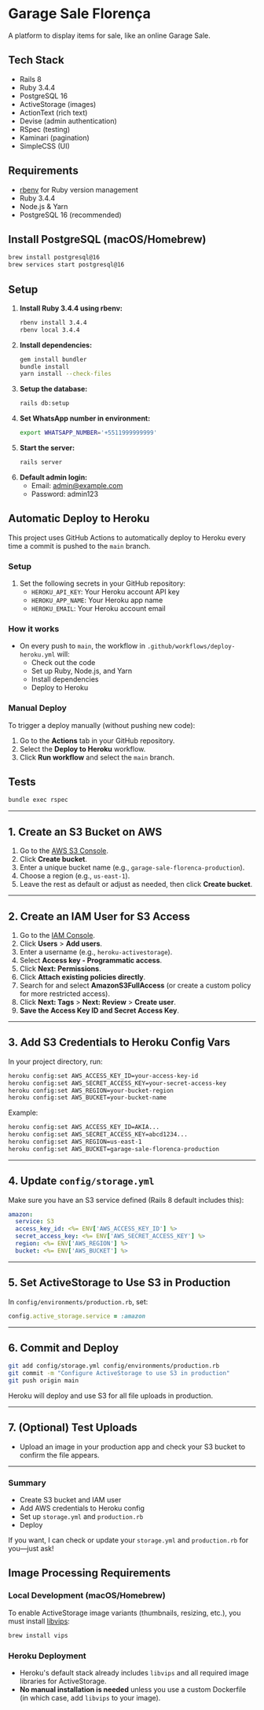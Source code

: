 # Garage Sale Florença

A platform to display items for sale, like an online Garage Sale.

## Tech Stack
- Rails 8
- Ruby 3.4.4
- PostgreSQL 16
- ActiveStorage (images)
- ActionText (rich text)
- Devise (admin authentication)
- RSpec (testing)
- Kaminari (pagination)
- SimpleCSS (UI)

## Requirements
- [rbenv](https://github.com/rbenv/rbenv) for Ruby version management
- Ruby 3.4.4
- Node.js & Yarn
- PostgreSQL 16 (recommended)

## Install PostgreSQL (macOS/Homebrew)
```bash
brew install postgresql@16
brew services start postgresql@16
```

## Setup
1. **Install Ruby 3.4.4 using rbenv:**
   ```bash
   rbenv install 3.4.4
   rbenv local 3.4.4
   ```
2. **Install dependencies:**
   ```bash
   gem install bundler
   bundle install
   yarn install --check-files
   ```
3. **Setup the database:**
   ```bash
   rails db:setup
   ```
4. **Set WhatsApp number in environment:**
   ```bash
   export WHATSAPP_NUMBER='+5511999999999'
   ```
5. **Start the server:**
   ```bash
   rails server
   ```
6. **Default admin login:**
   - Email: admin@example.com
   - Password: admin123

## Automatic Deploy to Heroku
This project uses GitHub Actions to automatically deploy to Heroku every time a commit is pushed to the `main` branch.

### Setup
1. Set the following secrets in your GitHub repository:
   - `HEROKU_API_KEY`: Your Heroku account API key
   - `HEROKU_APP_NAME`: Your Heroku app name
   - `HEROKU_EMAIL`: Your Heroku account email

### How it works
- On every push to `main`, the workflow in `.github/workflows/deploy-heroku.yml` will:
  - Check out the code
  - Set up Ruby, Node.js, and Yarn
  - Install dependencies
  - Deploy to Heroku

### Manual Deploy
To trigger a deploy manually (without pushing new code):
1. Go to the **Actions** tab in your GitHub repository.
2. Select the **Deploy to Heroku** workflow.
3. Click **Run workflow** and select the `main` branch.

## Tests
```bash
bundle exec rspec
```

---

## **1. Create an S3 Bucket on AWS**

1. Go to the [AWS S3 Console](https://s3.console.aws.amazon.com/s3/home).
2. Click **Create bucket**.
3. Enter a unique bucket name (e.g., `garage-sale-florenca-production`).
4. Choose a region (e.g., `us-east-1`).
5. Leave the rest as default or adjust as needed, then click **Create bucket**.

---

## **2. Create an IAM User for S3 Access**

1. Go to the [IAM Console](https://console.aws.amazon.com/iam/home).
2. Click **Users** > **Add users**.
3. Enter a username (e.g., `heroku-activestorage`).
4. Select **Access key - Programmatic access**.
5. Click **Next: Permissions**.
6. Click **Attach existing policies directly**.
7. Search for and select **AmazonS3FullAccess** (or create a custom policy for more restricted access).
8. Click **Next: Tags** > **Next: Review** > **Create user**.
9. **Save the Access Key ID and Secret Access Key**.

---

## **3. Add S3 Credentials to Heroku Config Vars**

In your project directory, run:

```bash
heroku config:set AWS_ACCESS_KEY_ID=your-access-key-id
heroku config:set AWS_SECRET_ACCESS_KEY=your-secret-access-key
heroku config:set AWS_REGION=your-bucket-region
heroku config:set AWS_BUCKET=your-bucket-name
```

Example:

```bash
heroku config:set AWS_ACCESS_KEY_ID=AKIA...
heroku config:set AWS_SECRET_ACCESS_KEY=abcd1234...
heroku config:set AWS_REGION=us-east-1
heroku config:set AWS_BUCKET=garage-sale-florenca-production
```

---

## **4. Update `config/storage.yml`**

Make sure you have an S3 service defined (Rails 8 default includes this):

```yaml
amazon:
  service: S3
  access_key_id: <%= ENV['AWS_ACCESS_KEY_ID'] %>
  secret_access_key: <%= ENV['AWS_SECRET_ACCESS_KEY'] %>
  region: <%= ENV['AWS_REGION'] %>
  bucket: <%= ENV['AWS_BUCKET'] %>
```

---

## **5. Set ActiveStorage to Use S3 in Production**

In `config/environments/production.rb`, set:

```ruby
config.active_storage.service = :amazon
```

---

## **6. Commit and Deploy**

```bash
git add config/storage.yml config/environments/production.rb
git commit -m "Configure ActiveStorage to use S3 in production"
git push origin main
```

Heroku will deploy and use S3 for all file uploads in production.

---

## **7. (Optional) Test Uploads**

- Upload an image in your production app and check your S3 bucket to confirm the file appears.

---

### **Summary**

- Create S3 bucket and IAM user
- Add AWS credentials to Heroku config
- Set up `storage.yml` and `production.rb`
- Deploy

If you want, I can check or update your `storage.yml` and `production.rb` for you—just ask!

## Image Processing Requirements

### Local Development (macOS/Homebrew)
To enable ActiveStorage image variants (thumbnails, resizing, etc.), you must install [libvips](https://libvips.github.io/libvips/):

```bash
brew install vips
```

### Heroku Deployment
- Heroku's default stack already includes `libvips` and all required image libraries for ActiveStorage.
- **No manual installation is needed** unless you use a custom Dockerfile (in which case, add `libvips` to your image).
